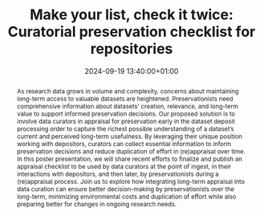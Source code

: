 ---
abstract: "As research data grows in volume and complexity, concerns about maintaining
  long-term access to valuable datasets are heightened. Preservationists need comprehensive
  information about datasets' creation, relevance, and long-term value to support
  informed preservation decisions. Our proposed solution is to involve data curators
  in appraisal for preservation early in the dataset deposit processing order to capture
  the richest possible understanding of a dataset’s current and perceived long-term
  usefulness. By leveraging their unique position working with depositors, curators
  can collect essential information to inform preservation decisions and reduce duplication
  of effort in (re)appraisal over time. \n\nIn this poster presentation, we will share
  recent efforts to finalize and publish an appraisal checklist to be used by data
  curators at the point of ingest, in their interactions with depositors, and then
  later, by preservationists during a (re)appraisal process. Join us to explore how
  integrating long-term appraisal into data curation can ensure better decision-making
  by preservationists over the long-term, minimizing environmental costs and duplication
  of effort while also preparing better for changes in ongoing research needs."
creators:
- Beth Knazook
- Erin Clary
- Mikala Narlock
date: 2024-09-19 13:40:00+01:00
document_url: https://zenodo.org/records/13645948/download/pdf
grand_parent: iPRES
institutions: []
keywords:
- approaches to preservation
- from document to data
landing_page_url: https://zenodo.org/records/13645948
language: eng
layout: publication
license: Creative Commons Attribution 4.0 (CC-BY-4.0)
notes_url: https://docs.google.com/document/d/1TyATX9tJYvyL0Wx572QwHZp_tsNIPyhOnbkEfnzDWsg/edit#heading=h.aar4tupij1po
parent: iPRES 2024
publication_type: poster
size: null
slides_url: ''
source_name: iPRES
stream_url: https://www.archief.vlaanderen.be/archief/records/dossiers/5acb210228ce4315ae650812d056a482329eb83ed2dc42398a51505dc153be81/documents/227a2716e87940519b21037d2c2726849f6e82d457d340e6926ae7ec5534600c
title: 'Make your list, check it twice: Curatorial preservation checklist for repositories'
year: 2024
---